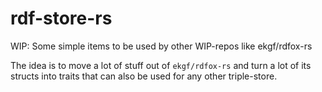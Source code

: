 # rdf-store-rs

WIP: Some simple items to be used by other WIP-repos like ekgf/rdfox-rs

The idea is to move a lot of stuff out of `ekgf/rdfox-rs` and turn a lot
of its structs into traits that can also be used for any other triple-store.

